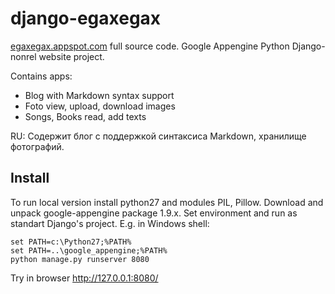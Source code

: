django-egaxegax
===============

[egaxegax.appspot.com](http://egaxegax.appspot.com) full source code. Google Appengine Python Django-nonrel website project.

Contains apps:

* Blog with Markdown syntax support
* Foto view, upload, download images
* Songs, Books read, add texts

RU: Содержит блог с поддержкой синтаксиса Markdown, хранилище фотографий.

## Install

To run local version install python27 and modules PIL, Pillow.
Download and unpack google-appengine package 1.9.x. 
Set environment and run as standart Django's project. E.g. in Windows shell:

    set PATH=c:\Python27;%PATH%
    set PATH=..\google_appengine;%PATH%
    python manage.py runserver 8080

Try in browser http://127.0.0.1:8080/
